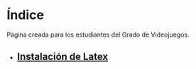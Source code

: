 # Índice

Página creada para los estudiantes del Grado de Videojuegos.

* ## [Instalación de Latex](latex_install.md)